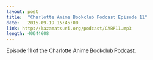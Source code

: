 ```yaml
---
layout: post
title:  "Charlotte Anime Bookclub Podcast Episode 11"
date:   2015-09-19 15:45:00
link: http://kazamatsuri.org/podcast/CABP11.mp3
length: 40644608
---
```


Episode 11 of the Charlotte Anime Bookclub Podcast.